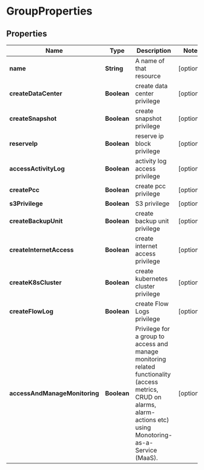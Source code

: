 

# GroupProperties

## Properties

| Name | Type | Description | Notes |
| ------------ | ------------- | ------------- | ------------- |
| **name** | **String** | A name of that resource |  [optional] |
| **createDataCenter** | **Boolean** | create data center privilege |  [optional] |
| **createSnapshot** | **Boolean** | create snapshot privilege |  [optional] |
| **reserveIp** | **Boolean** | reserve ip block privilege |  [optional] |
| **accessActivityLog** | **Boolean** | activity log access privilege |  [optional] |
| **createPcc** | **Boolean** | create pcc privilege |  [optional] |
| **s3Privilege** | **Boolean** | S3 privilege |  [optional] |
| **createBackupUnit** | **Boolean** | create backup unit privilege |  [optional] |
| **createInternetAccess** | **Boolean** | create internet access privilege |  [optional] |
| **createK8sCluster** | **Boolean** | create kubernetes cluster privilege |  [optional] |
| **createFlowLog** | **Boolean** | create Flow Logs privilege |  [optional] |
| **accessAndManageMonitoring** | **Boolean** | Privilege for a group to access and manage monitoring related functionality (access metrics, CRUD on alarms, alarm-actions etc) using Monotoring-as-a-Service (MaaS). |  [optional] |


